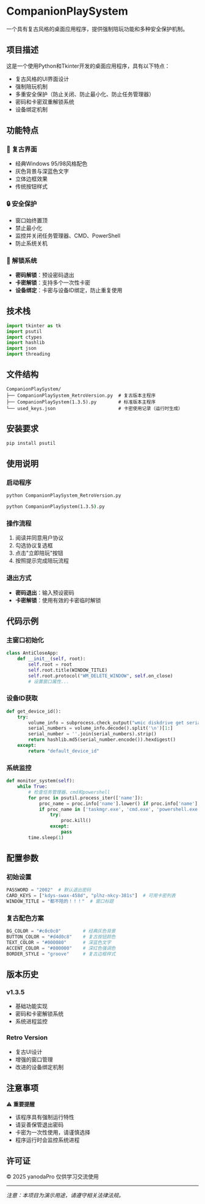 # CompanionPlaySystem

一个具有复古风格的桌面应用程序，提供强制陪玩功能和多种安全保护机制。

## 项目描述

这是一个使用Python和Tkinter开发的桌面应用程序，具有以下特点：
- 复古风格的UI界面设计
- 强制陪玩机制
- 多重安全保护（防止关闭、防止最小化、防止任务管理器）
- 密码和卡密双重解锁系统
- 设备绑定机制

## 功能特点

### 🎨 复古界面
- 经典Windows 95/98风格配色
- 灰色背景与深蓝色文字
- 立体边框效果
- 传统按钮样式

### 🔒 安全保护
- 窗口始终置顶
- 禁止最小化
- 监控并关闭任务管理器、CMD、PowerShell
- 防止系统关机

### 🔑 解锁系统
- **密码解锁**：预设密码退出
- **卡密解锁**：支持多个一次性卡密
- **设备绑定**：卡密与设备ID绑定，防止重复使用

## 技术栈

```python
import tkinter as tk
import psutil
import ctypes
import hashlib
import json
import threading
```



## 文件结构

```
CompanionPlaySystem/
├── CompanionPlaySystem_RetroVersion.py  # 复古版本主程序
├── CompanionPlaySystem(1.3.5).py        # 标准版本主程序  
└── used_keys.json                       # 卡密使用记录（运行时生成）
```

## 安装要求

```bash
pip install psutil
```

## 使用说明

### 启动程序
```cmd
python CompanionPlaySystem_RetroVersion.py
```
```cmd
python CompanionPlaySystem(1.3.5).py
```

### 操作流程
1. 阅读并同意用户协议
2. 勾选协议复选框
3. 点击"立即陪玩"按钮
4. 按照提示完成陪玩流程

### 退出方式
- **密码退出**：输入预设密码
- **卡密解锁**：使用有效的卡密临时解锁

## 代码示例

### 主窗口初始化
```python
class AntiCloseApp:
    def __init__(self, root):
        self.root = root
        self.root.title(WINDOW_TITLE) 
        self.root.protocol("WM_DELETE_WINDOW", self.on_close)
        # 设置窗口属性...
```

### 设备ID获取
```python
def get_device_id():
    try:
        volume_info = subprocess.check_output("wmic diskdrive get serialnumber", shell=True)
        serial_numbers = volume_info.decode().split('\n')[1:]
        serial_number = ''.join(serial_numbers).strip()
        return hashlib.md5(serial_number.encode()).hexdigest()
    except:
        return "default_device_id"
```

### 系统监控
```python
def monitor_system(self):
    while True:
        # 检查任务管理器、cmd和powershell
        for proc in psutil.process_iter(['name']): 
            proc_name = proc.info['name'].lower() if proc.info['name'] else ''
            if proc_name in ['taskmgr.exe', 'cmd.exe', 'powershell.exe']: 
                try:
                    proc.kill() 
                except:
                    pass
        time.sleep(1)
```

## 配置参数

### 初始设置
```python
PASSWORD = "2002"  # 默认退出密码
CARD_KEYS = ["kdys-swax-458d", "plhz-nkcy-381s"]  # 可用卡密列表
WINDOW_TITLE = "都不陪的！！！"  # 窗口标题
```

### 复古配色方案
```python
BG_COLOR = "#c0c0c0"        # 经典灰色背景
BUTTON_COLOR = "#d4d0c8"    # 复古按钮颜色  
TEXT_COLOR = "#000080"      # 深蓝色文字
ACCENT_COLOR = "#800000"    # 深红色强调色
BORDER_STYLE = "groove"     # 复古边框样式
```

## 版本历史

### v1.3.5
- 基础功能实现
- 密码和卡密解锁系统
- 系统进程监控

### Retro Version
- 复古UI设计
- 增强的窗口管理
- 改进的设备绑定机制

## 注意事项

⚠️ **重要提醒**
- 该程序具有强制运行特性
- 请妥善保管退出密码
- 卡密为一次性使用，请谨慎选择
- 程序运行时会监控系统进程

## 许可证

© 2025 yanodaPro 仅供学习交流使用

---

*注意：本项目为演示用途，请遵守相关法律法规。*
```
